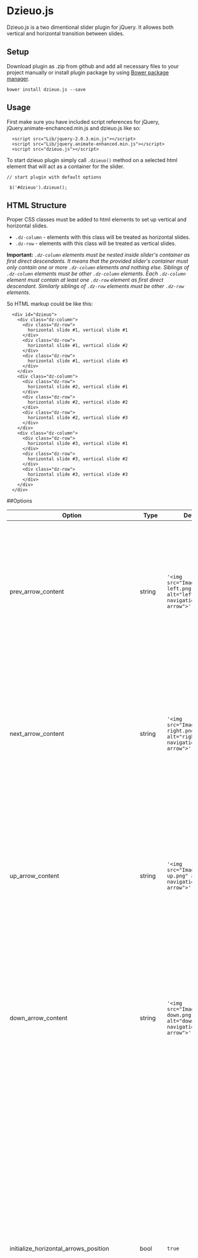 # Dzieuo.js 
Dzieuo.js is a two dimentional slider plugin for jQuery. It allowes both vertical and horizontal transition between slides.

## Setup
Download plugin as .zip from github and add all necessary files to your project manually or install plugin package by using 
[Bower package manager](http://bower.io/). 

```
bower install dzieuo.js --save
```


## Usage

First make sure you have included script references for jQuery, jQuery.animate-enchanced.min.js and dzieuo.js like so:
```
  <script src="Lib/jquery-2.0.3.min.js"></script>
  <script src="Lib/jquery.animate-enhanced.min.js"></script>
  <script src="dzieuo.js"></script>
```
 To start dzieuo plugin simply call `.dzieuo()` method on a selected html element that will act as a container for the slider.
 
```
// start plugin with default options

 $('#dzieuo').dzieuo();

```
## HTML Structure
Proper CSS classes must be added to html elements to set up vertical and horizontal slides.
- ```.dz-column``` - elements with this class will be treated as horizontal slides.
- ```.dz-row``` - elements with this class will be treated as vertical slides.

**Important:**  *```.dz-column``` elements must be nested inside slider's container as first direct descendants. It means that the provided slider's container must only contain one or more ```.dz-column``` elements and nothing else. Siblings of ```.dz-column``` elements must be other ```.dz-column``` elements. Each  ```.dz-column``` element must contain at least one ```.dz-row``` element as first direct descendant. Similarly siblings of ```.dz-row``` elements must be other ```.dz-row``` elements*.

So HTML markup could be like this:

```
  <div id="dzieuo">
    <div class="dz-column">
      <div class="dz-row">
        horizontal slide #1, vertical slide #1
      </div>
      <div class="dz-row">
        horizontal slide #1, vertical slide #2
      </div>
      <div class="dz-row">
        horizontal slide #1, vertical slide #3
      </div>
    </div>
    <div class="dz-column">
      <div class="dz-row">
        horizontal slide #2, vertical slide #1
      </div>
      <div class="dz-row">
        horizontal slide #2, vertical slide #2
      </div>
      <div class="dz-row">
        horizontal slide #2, vertical slide #3
      </div>
    </div>
    <div class="dz-column">
      <div class="dz-row">
        horizontal slide #3, vertical slide #1
      </div>
      <div class="dz-row">
        horizontal slide #3, vertical slide #2
      </div>
      <div class="dz-row">
        horizontal slide #3, vertical slide #3
      </div>
    </div>
  </div>
```

##Options

| Option       | Type  | Default  | Description |
| ------------- |----|-------------| -----|
| prev_arrow_content| string |  `'<img src="Images/arrow-left.png" alt="left navigation arrow">'` | Content of the left (move to previous slide) horizontal arrow. The default is an image tag HTML string linked to the left arrow image that is provided with the plugin. Whatever content you provide for this option (text, html string etc.) it will be inserted into the arrow's container - ```#dzPrevArrow```.|
| next_arrow_content      | string     |   `'<img src="Images/arrow-right.png" alt="right navigation arrow">'` |  Content of the right (move to next slide) horizontal arrow. The default is an image tag HTML string linked to the right arrow image that is provided with the plugin. Whatever content you provide for this option (text, html string etc.) it will be inserted into the arrow's container - ```#dzNextArrow```. |
| up_arrow_content      | string     |   `'<img src="Images/arrow-up.png" alt="up navigation arrow">'` |  Content of the up (move to previous slide) vertical arrow. The default is an image tag HTML string linked to the up arrow image that is provided with the plugin. Whatever content you provide for this option (text, html string etc.) it will be inserted into the arrow's container - ```#dzUpArrow```. |
| down_arrow_content      | string     |   `'<img src="Images/arrow-down.png" alt="down navigation arrow">'` |  Content of the down (move to next slide) vertical arrow. The default is an image tag HTML string linked to the down arrow image that is provided with the plugin. Whatever content you provide for this option (text, html string etc.) it will be inserted into the arrow's container - ```#dzDownArrow```. |
| initialize_horizontal_arrows_position      | bool   |   `true` | Specifies if plugin should automatically calculate and set horizontal arrows' positions so that they will be placed in the middle of the screen. It will also recalculate and reset their positions on window resize event as well as on orientation changed event for mobile devices so that the arrows will always be placed in the middle of the screen. Setting this option to `false` will give user the power to place horizontal arrows wherever he wants by styling their appropriate css containers and the plugin will not override their positions. **Side note:** *Generally it is recomended to leave this option as it is (`true`) unless you really want to position horizontal arrows yourself.*
| initialize_vertical_arrows_position     | bool   |   `true` | Specifies if plugin should automatically calculate and set vertical arrows' positions so that they will be placed in the middle of the screen. It will also recalculate and reset their positions on window resize event as well as on orientation changed event for mobile devices so that the arrows will always be placed in the middle of the screen. Setting this option to `false` will give user the power to place vertical arrows wherever he wants by styling their appropriate css containers and the plugin will not override their positions. **Side note:** *Generally it is recomended to leave this option as it is (`true`) unless you really want to position vertical arrows yourself.*
| initialize_vertical_paging_position     | bool   |   `true` | Specifies if plugin should automatically calculate and set vertical's paging position so that it will be placed in the middle of the screen. It will also recalculate and reset its position on window resize event as well as on orientation changed event for mobile devices so that the vertical paging container will always be placed in the middle of the screen. Setting this option to `false` will give user the power to place vertical paging wherever he wants by styling its appropriate css container and the plugin will not override its position. **Side note:** *Generally it is recomended to leave this option as it is (`true`) unless you really want to position vertical paging yourself.*
| row_scroll_padding_top     | number   | `0` | Specifies the offset distance (in pixels) from the top of the current slide.
| scroll_calculation_interval | number   | `50` |  Specifies the interval time (in miliseconds) of when the plugin should recalculate scroll position. Whenever a scroll event is detected (if user is scrolling a page) then plugin recalculates scroll position at a specified interval thus marking proper vertical paging element as the current one. It may happen that if user scrolls really fast (in less than the specified time amount option value) then the plugin may miss calculation of scroll position thus we may see incorrect vertical paging element set as the current one. It would be ideal to have this option value set as low as possible but there is a scroll performance loss to consider. If we set this value to something too low then calculations will be fired so often while user is scrolling resulting in a choppy, uneven/unsmooth scrolling. **Side note:** *The default value of 50 seems to be just fine for most purposes so it is recommended to leave it like that.* 
| horizontal_animation_speed     | number   | `800` | Specifies horizontal animation speed (in milliseconds).
| vertical_animation_speed     | number   | `800` | Specifies vertical animation speed (in milliseconds).
| hide_vertical_paging_when_single_row | bool | `true` | Specifies if vertical paging control should be hidden when only one slide (single `.row` element) is present.
| hide_horizontal_paging_when_single_column | bool | `true` | Specifies if horizontal paging control should be hidden when only one slide (single `.column` element) is present.
| horizontal_animation_easing  | string   | `'slide'` | Specifies what kind of animation will be used for horizontal transition. Look below for a list of available animations.
| vertical_animation_easing  | string   | `'slide'` | Specifies what kind of animation will be used for vertical transition. Look below for a list of available animations.

Available animation_easing option values: 

* `'slide'`
* `'bounce'`
* `'linear'`
* `'swing'`
* `'easeInQuad'`
* `'easeInCubic'`
* `'easeInQuart'`
* `'easeInQuint'`
* `'easeInSine'`
* `'easeInExpo'`
* `'easeInCirc'`
* `'easeInBack'`
* `'easeOutQuad'`
* `'easeOutCubic'`
* `'easeOutQuart'`
* `'easeOutQuint'`
* `'easeOutSine'`
* `'easeOutExpo'`
* `'easeOutCirc'`
* `'easeOutBack'`
* `'easeInOutQuad'`
* `'easeInOutCubic'`
* `'easeInOutQuart'`
* `'easeInOutQuint'`
* `'easeInOutQuint'`
* `'easeInOutExpo'`
* `'easeInOutCirc'`
* `'easeInOutBack'`

## Example

``` 
// start slider with options

$('#dzieuo').dzieuo({
      prev_arrow_content: '<img src="Images/arrow-left.png" alt="left navigation arrow">',
      next_arrow_content: '<img src="Images/arrow-right.png" alt="right navigation arrow">',
      up_arrow_content: '<img src="Images/arrow-up.png" alt="up navigation arrow">',
      down_arrow_content: '<img src="Images/arrow-down.png" alt="down navigation arrow">',
      initialize_horizontal_arrows_position: true,
      initialize_vertical_arrows_position: true,
      initialize_vertical_paging_position: true,
      row_scroll_padding_top: 0,
      scroll_calculation_interval: 50,
      horizontal_animation_easing: 'slide',
      horizontal_animation_speed: 800,
      vertical_animation_easing: 'slide',
      vertical_animation_speed: 800,
      hide_vertical_paging_when_single_row: true,
      hide_horizontal_paging_when_single_column: true
    });
```
## Styling

All styles for the plugin are found in dzieuo.css file.

.dz-row elements have initial height of 400px in css so feel free to remove/change this value to what you want.

**Important:** *If you plan to override default options `'prev_arrow_content'` and `'next_arrow_content'` with your own image tags then make sure you set the proper height in css for `#dzPrevArrow` and `#dzNextArrow`. Height of these containers should be the same as the height of the image. These heights are used by the plugin to place horizontal arrows in the middle of the screen.*

## Events

Dzieuo provides five events that allow us to process our own custom logic at the beginning and at the end of a slide animation. 

| Event name       | When is fired  |
| ------------- |----|
| `'horizontal_transition:before'` | Fires right before each horizontal animation
| `'horizontal_transition:after'` | Fires right after each horizontal animation
| `'vertical_transition:before'` | Fires right before each vertical animation
| `'vertical_transition:after'` | Fires right after each vertical animation
| `'vertical_scroll:row_changed'` | Fires when a row element (vertical slide) is set as the current one. For example when user scrolls down to a new vertical slide element.

Each fired event holds a transitionEventParam object that can be used to find out which slides are being animated.
Properties of transitionEventParam object:

| name       | type  | description |
| ------------- |----|------|
| `currentColumn` | number | Contains index of the current column element (horizontal slide).
| `targetColumn` | number| Contains index of the target column element (horizontal slide).
| `currentRow` | number| Contains index of the current row element (vertical slide).
| `targetRow` | number| Contains index of the target row element (vertical slide).

Index values start from 0.

**Important:** *For events `'horizontal_transition:after'`,`'vertical_transition:after'` and `'vertical_scroll:row_changed'`
value of currentRow/currentColumn (depending whether it is a horizontal or vertical transition) will be the index of the previous slide (the slide that we just moved from) and the index of the current slide (the slide that we just moved to) will now be found in the targetRow/targetColumn property.*


## Example

Listening to the events:

```
// an example how we can intercept these events
// e - is the native jQuery event param object
// arg - is the dzieuo's custom transitionEventParam object

    $(document).bind("horizontal_transition:before", function (e, arg) {
      console.log("horizontal_transition:before");
      console.log(arg);
    });
    $(document).bind("vertical_transition:before", function (e, arg) {
      console.log("vertical_transition:before");
      console.log(arg);
    });
    $(document).bind("horizontal_transition:after", function (e, arg) {
      console.log("horizontal_transition:after");
      console.log(arg);
    });
    $(document).bind("vertical_transition:after", function (e, arg) {
      console.log("vertical_transition:after");
      console.log(arg);
    });
    $(document).bind("vertical_scroll:row_changed", function (e, arg) {
      console.log("vertical_scroll:row_changed");
      console.log(arg);
    });
```
## Hardware acceleration

Dzieuo uses the jQuery Animate Enhanced plugin for additional slide animations and for smooth transitions using CSS instead of JavaScript which jQuery Animate Enhanced takes care of.

Checkout jQuery Animate Enhanced at https://github.com/benbarnett/jquery-animate-enhanced

## Inspiration

Superslides plugin was the source of knowledge and inspiration to write my own slider with additional 2D functionality. 
Checkout Superslides plugin at http://archive.nicinabox.com/superslides/#1 

